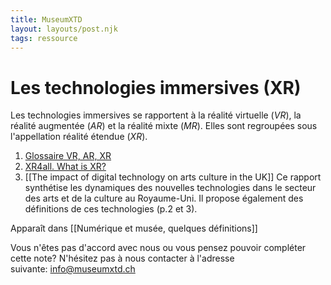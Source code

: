 ```yaml
---
title: MuseumXTD
layout: layouts/post.njk
tags: ressource
---
```

# Les technologies immersives (XR)
Les technologies immersives se rapportent à la réalité virtuelle (*VR*), la réalité augmentée (*AR*) et la réalité mixte (*MR*). Elles sont regroupées sous l'appellation réalité étendue (*XR*). 

1. [Glossaire VR, AR, XR](https://reality.fr/glossaire/)
2. [XR4all. What is XR?](https://xr4all.eu/xr/)
3. [[The impact of digital technology on arts culture in the UK]]
   Ce rapport synthétise les dynamiques des nouvelles technologies dans le secteur des arts et de la culture au Royaume-Uni. Il propose également des définitions de ces technologies (p.2 et 3). 


Apparaît dans [[Numérique et musée, quelques définitions]]

Vous n'êtes pas d'accord avec nous ou vous pensez pouvoir compléter cette note? N'hésitez pas à nous contacter à l'adresse suivante: [info@museumxtd.ch](mailto:info@museumxtd.ch)
